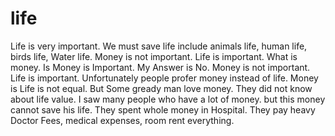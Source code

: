 # life
Life is very important. We must save life include animals life, human life, birds life, Water life. Money is not important. Life is important.
What is money. Is Money is Important. My Answer is No. Money is not important. Life is important. Unfortunately people profer money instead of life. 
Money is Life is not equal. But Some gready man love money. They did not know about life value. 
I saw many people who have a lot of money. but this money cannot save his life. They spent whole money in Hospital. They pay heavy Doctor Fees, medical expenses, room rent everything. 
